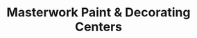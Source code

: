 ---
title: "Masterwork Paint & Decorating Centers"
url: /pittsburgh/masterwork-paint-and-decorating-centers/
shop: paint
---